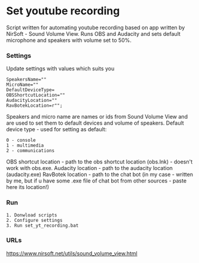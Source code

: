 # Set youtube recording

Script written for automating youtube recording based on app written by NirSoft - Sound Volume View. 
Runs OBS and Audacity and sets default microphone and speakers with volume set to 50%.

### Settings
Update settings with values which suits you

    SpeakersName=""
    MicroName=""
    DefaultDeviceType=
    OBSShortcutLocation=""
    AudacityLocation=""
    RavBotekLocation=r"";


Speakers and micro name are names or ids from Sound Volume View and are used to set them to default devices and volume of speakers.
Default device type - used for setting as default:
    
    0 - console
    1 - multimedia
    2 - communications
    
OBS shortcut location - path to the obs shortcut location (obs.lnk) - doesn't work with obs.exe.
Audacity location - path to the audacity location (audacity.exe)
RavBotek location - path to the chat bot (in my case - written by me, but if u have some .exe file of chat bot from other sources - paste here its location!)

### Run

    1. Donwload scripts
    2. Configure settings
    3. Run set_yt_recording.bat


### URLs

https://www.nirsoft.net/utils/sound_volume_view.html

